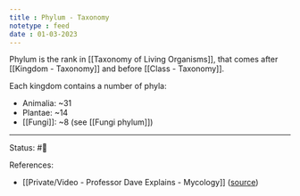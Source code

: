 ```yaml
---
title : Phylum - Taxonomy
notetype : feed
date : 01-03-2023
---
```


Phylum is the rank in [[Taxonomy of Living Organisms]], that comes after [[Kingdom - Taxonomy]] and before [[Class - Taxonomy]].

Each kingdom contains a number of phyla:
- Animalia: ~31
- Plantae: ~14
- [[Fungi]]: ~8 (see [[Fungi phylum]])

-----

Status: #🌱 

References:
- [[Private/Video - Professor Dave Explains - Mycology]] ([source](https://www.youtube.com/watch?v=wqKNm_evkYA&list=PLybg94GvOJ9Hyyv_MD2Y7OPFxhnrKFsD6&ab_channel=ProfessorDaveExplains))
